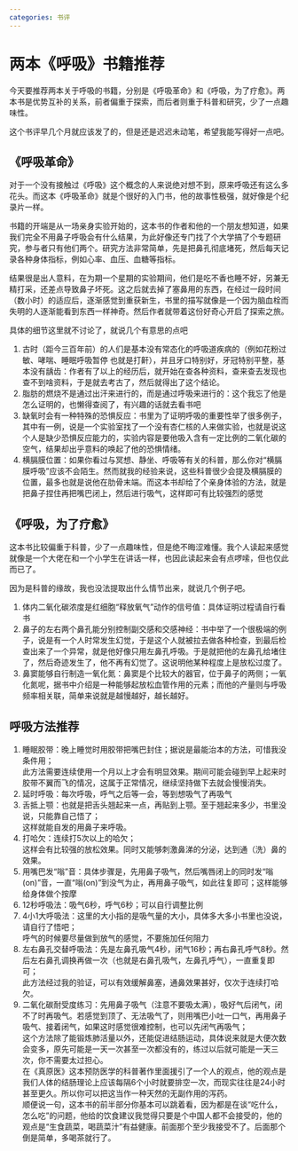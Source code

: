 ```yaml
---
categories: 书评
---
```


# 两本《呼吸》书籍推荐

今天要推荐两本关于呼吸的书籍，分别是《呼吸革命》和《呼吸，为了疗愈》。两本书是优势互补的关系，前者偏重于探索，而后者则重于科普和研究，少了一点趣味性。

这个书评早几个月就应该发了的，但是还是迟迟未动笔，希望我能写得好一点吧。

## 《呼吸革命》

对于一个没有接触过《呼吸》这个概念的人来说绝对想不到，原来呼吸还有这么多花头。而这本《呼吸革命》就是个很好的入门书，他的故事性极强，就好像是个纪录片一样。

书籍的开端是从一场亲身实验开始的，这本书的作者和他的一个朋友想知道，如果我们完全不用鼻子呼吸会有什么结果，为此好像还专门找了个大学搞了个专题研究，参与者只有他们两个。研究方法非常简单，先是把鼻孔彻底堵死，然后每天记录各种身体指标，例如心率、血压、血糖等指标。

结果很是出人意料，在为期一个星期的实验期间，他们是吃不香也睡不好，另兼无精打采，还差点导致鼻子坏死。这之后就去掉了塞鼻用的东西，在经过一段时间（数小时）的适应后，逐渐感觉到重获新生，书里的描写就像是一个因为脑血栓而失明的人逐渐能看到东西一样神奇。然后作者就带着这份好奇心开启了探索之旅。

具体的细节这里就不讨论了，就说几个有意思的点吧

1. 古时（距今三百年前）的人们是基本没有常态化的呼吸道疾病的（例如花粉过敏、哮喘、睡眠呼吸暂停 也就是打鼾），并且牙口特别好，牙冠特别平整，基本没有龋齿：作者有了以上的经历后，就开始在查各种资料，查来查去发现也查不到啥资料，于是就去考古了，然后就得出了这个结论。
2. 脂肪的燃烧不是通过出汗来进行的，而是通过呼吸来进行的：这个我忘了他是怎么证明的，也懒得查阅了，有兴趣的话就去看书吧
3. 缺氧时会有一种特殊的恐惧反应：书里为了证明呼吸的重要性举了很多例子，其中有一例，说是一个实验室找了一个没有杏仁核的人来做实验，也就是说这个人是缺少恐惧反应能力的，实验内容是要他吸入含有一定比例的二氧化碳的空气，结果却出乎意料的唤起了他的恐惧情绪。
4. 横膈膜位置：如果你看过与冥想、静坐、呼吸等有关的科普，那么你对“横膈膜呼吸”应该不会陌生。然而就我的经验来说，这些科普很少会提及横膈膜的位置，最多也就是说他在肋骨末端。而这本书却给了个亲身体验的方法，就是把鼻子捏住再把嘴巴闭上，然后进行吸气，这样即可有比较强烈的感觉

## 《呼吸，为了疗愈》

这本书比较偏重于科普，少了一点趣味性，但是绝不晦涩难懂。我个人读起来感觉就像是一个大佬在和一个小学生在讲话一样，也因此读起来会有点啰嗦，但也仅此而已了。

因为是科普的缘故，我也没法提取出什么情节出来，就说几个例子吧。

1. 体内二氧化碳浓度是红细胞“释放氧气”动作的信号值：具体证明过程请自行看书
2. 鼻子的左右两个鼻孔能分别控制副交感和交感神经：书中举了一个很极端的例子，说是有一个人时常发生幻觉，于是这个人就被拉去做各种检查，到最后检查出来了一个异常，就是他好像只用左鼻孔呼吸。于是就把他的左鼻孔给堵住了，然后奇迹发生了，他不再有幻觉了。这说明他某种程度上是放松过度了。
3. 鼻窦能够自行制造一氧化氮：鼻窦是个比较大的器官，位于鼻子的两侧；一氧化氮呢，据书中介绍是一种能够起放松血管作用的元素；而他的产量则与呼吸频率相关联，简单来说就是越慢越好，越长越好。

## 呼吸方法推荐

1. 睡眠胶带：晚上睡觉时用胶带把嘴巴封住；据说是最能治本的方法，可惜我没条件用；  
此方法需要连续使用一个月以上才会有明显效果。期间可能会碰到早上起来时胶带不翼而飞的情况，这属于正常情况，继续坚持做下去就会慢慢消失。
2. 延时呼吸：每次呼吸，呼气之后等一会，等到想吸气了再吸气
3. 舌抵上颚：也就是把舌头翘起来一点，再贴到上颚。至于翘起来多少，书里没说，只能靠自己悟了；  
这样就能自发的用鼻子来呼吸。
4. 打哈欠：连续打5次以上的哈欠；  
这样会有比较强的放松效果。同时又能够刺激鼻涕的分泌，达到通（洗）鼻的效果。
5. 用嘴巴发“嗡”音：具体步骤是，先用鼻子吸气，然后嘴唇闭上的同时发“嗡(on)”音，一直“嗡(on)”到没气为止，再用鼻子吸气，如此往复即可；这样能够给身体做个按摩
6. 12秒呼吸法：吸气6秒，呼气6秒；可以自行调整比例
7. 4小1大呼吸法：这里的大小指的是吸气量的大小，具体多大多小书里也没说，请自行了悟吧；  
呼气的时候要尽量做到放气的感觉，不要施加任何阻力
8. 左右鼻孔交替呼吸法：先是左鼻孔吸气4秒，闭气16秒；再右鼻孔呼气8秒。然后左右鼻孔调换再做一次（也就是右鼻孔吸气，左鼻孔呼气），一直重复即可；  
此方法经过我的验证，可以有效缓解鼻塞，通鼻效果甚好，仅次于连续打哈欠。
9. 二氧化碳耐受度练习：先用鼻子吸气（注意不要吸太满），吸好气后闭气，闭不了时再吸气。若感觉到顶了、无法吸气了，则用嘴巴小吐一口气，再用鼻子吸气、接着闭气，如果这时感觉很难控制，也可以先闭气再吸气；  
这个方法除了能锻炼肺活量以外，还能促进结肠运动，具体说来就是大便次数会变多，原先可能是一天一次甚至一次都没有的，练过以后就可能是一天三次，你不需要太过担心。  
在《真原医》这本预防医学的科普著作里面援引了一个人的观点，他的观点是我们人体的结肠理论上应该每隔6个小时就要排空一次，而现实往往是24小时甚至更久。所以你可以把这当作一种天然的无副作用的泻药。  
顺便说一句，这本书的前半部分你基本可以跳着看，因为都是在谈“吃什么，怎么吃”的问题，他给的饮食建议我觉得只要是个中国人都不会接受的，他的观点是“生食蔬菜，喝蔬菜汁”有益健康。前面那个至少我接受不了。后面那个倒是简单，多喝茶就行了。
